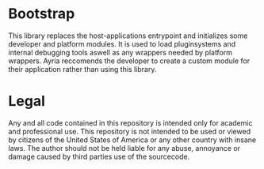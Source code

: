 # Bootstrap
This library replaces the host-applications entrypoint and initializes some developer and platform modules. It is used to load pluginsystems and internal debugging tools aswell as any wrappers needed by platform wrappers. Ayria reccomends the developer to create a custom module for their application rather than using this library.

# Legal
Any and all code contained in this repository is intended only for academic and professional use. This repository is not intended to be used or viewed by citizens of the United States of America or any other country with insane laws. The author should not be held liable for any abuse, annoyance or damage caused by third parties use of the sourcecode.
